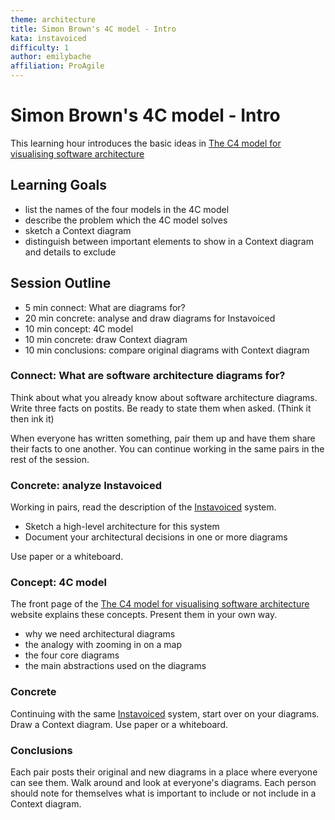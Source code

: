 ```yaml
---
theme: architecture
title: Simon Brown's 4C model - Intro
kata: instavoiced
difficulty: 1
author: emilybache
affiliation: ProAgile
---
```


# Simon Brown's 4C model - Intro

This learning hour introduces the basic ideas in [The C4 model for visualising software architecture](https://c4model.com/)

## Learning Goals
- list the names of the four models in the 4C model
- describe the problem which the 4C model solves 
- sketch a Context diagram
- distinguish between important elements to show in a Context diagram and details to exclude

## Session Outline

* 5 min connect: What are diagrams for?
* 20 min concrete: analyse and draw diagrams for Instavoiced
* 10 min concept: 4C model  
* 10 min concrete: draw Context diagram
* 10 min conclusions: compare original diagrams with Context diagram

### Connect: What are software architecture diagrams for?
Think about what you already know about software architecture diagrams. Write three facts on postits. Be ready to state them when asked. (Think it then ink it)

When everyone has written something, pair them up and have them share their facts to one another. You can continue working in the same pairs in the rest of the session.

### Concrete: analyze Instavoiced

Working in pairs, read the description of the [Instavoiced](/kata_descriptions/instavoiced.html) system. 

- Sketch a high-level architecture for this system
- Document your architectural decisions in one or more diagrams

Use paper or a whiteboard.

### Concept: 4C model
The front page of the [The C4 model for visualising software architecture](https://c4model.com/) website explains these concepts. Present them in your own way.

- why we need architectural diagrams
- the analogy with zooming in on a map
- the four core diagrams
- the main abstractions used on the diagrams

### Concrete
Continuing with the same [Instavoiced](/kata_descriptions/instavoiced.html) system, start over on your diagrams. Draw a Context diagram. Use paper or a whiteboard.

### Conclusions
Each pair posts their original and new diagrams in a place where everyone can see them. Walk around and look at everyone's diagrams. Each person should note for themselves what is important to include or not include in a Context diagram.
